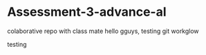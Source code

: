 # Assessment-3-advance-al
colaborative repo with class mate
hello gguys, testing git workglow 

testing 